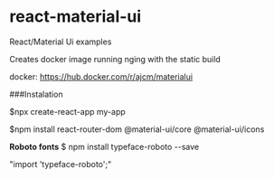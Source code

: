 # react-material-ui

React/Material Ui examples

Creates docker image running nging with the static build

docker: https://hub.docker.com/r/ajcm/materialui



###Instalation

$npx create-react-app my-app

$npm install react-router-dom  @material-ui/core  @material-ui/icons


**Roboto fonts**
$ npm install typeface-roboto --save

"import 'typeface-roboto';"

